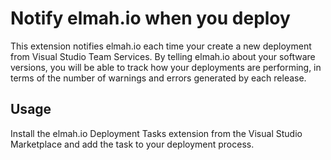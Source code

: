 # Notify elmah.io when you deploy

This extension notifies elmah.io each time your create a new deployment from Visual Studio Team Services. By telling elmah.io about your software versions, you will be able to track how your deployments are performing, in terms of the number of warnings and errors generated by each release.

## Usage

Install the elmah.io Deployment Tasks extension from the Visual Studio Marketplace and add the task to your deployment process.